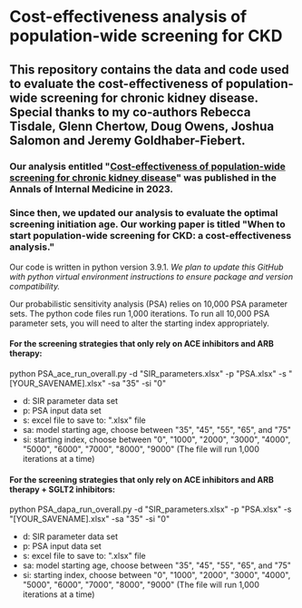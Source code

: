 # Cost-effectiveness analysis of population-wide screening for CKD 

## This repository contains the data and code used to evaluate the cost-effectiveness of population-wide screening for chronic kidney disease. Special thanks to my co-authors Rebecca Tisdale, Glenn Chertow, Doug Owens, Joshua Salomon and Jeremy Goldhaber-Fiebert.

### Our analysis entitled "[Cost-effectiveness of population-wide screening for chronic kidney disease](https://www.acpjournals.org/doi/abs/10.7326/m22-3228)" was published in the Annals of Internal Medicine in 2023. 

### Since then, we updated our analysis to evaluate the optimal screening initiation age. Our working paper is titled "When to start population-wide screening for CKD: a cost-effectiveness analysis." 

Our code is written in python version 3.9.1. *We plan to update this GitHub with python virtual environment instructions to ensure package and version compatibility.*

Our probabilistic sensitivity analysis (PSA) relies on 10,000 PSA parameter sets. The python code files run 1,000 iterations. To run all 10,000 PSA parameter sets, you will need to alter the starting index appropriately. 

#### For the screening strategies that only rely on ACE inhibitors and ARB therapy: 

python PSA_ace_run_overall.py -d "SIR_parameters.xlsx" -p "PSA.xlsx" -s "[YOUR_SAVENAME].xlsx" -sa "35" -si "0"

- d: SIR parameter data set 
- p: PSA input data set 
- s: excel file to save to: ".xlsx" file 
- sa: model starting age, choose between "35", "45", "55", "65", and "75" 
- si: starting index, choose between "0", "1000", "2000", "3000", "4000", "5000", "6000", "7000", "8000", "9000" (The file will run 1,000 iterations at a time)

#### For the screening strategies that only rely on ACE inhibitors and ARB therapy + SGLT2 inhibitors: 

python PSA_dapa_run_overall.py -d "SIR_parameters.xlsx" -p "PSA.xlsx" -s "[YOUR_SAVENAME].xlsx" -sa "35" -si "0"

- d: SIR parameter data set 
- p: PSA input data set 
- s: excel file to save to: ".xlsx" file 
- sa: model starting age, choose between "35", "45", "55", "65", and "75" 
- si: starting index, choose between "0", "1000", "2000", "3000", "4000", "5000", "6000", "7000", "8000", "9000" (The file will run 1,000 iterations at a time)
